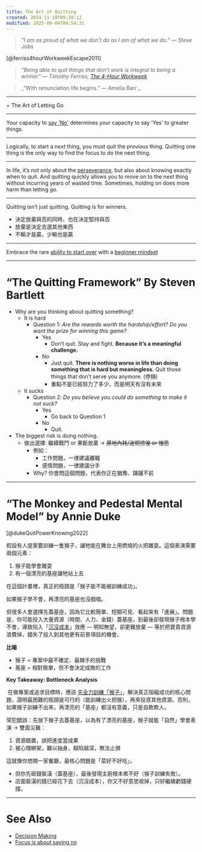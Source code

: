 ```yaml
---
title: The Art of Quitting
created: 2024-11-18T09:18:12
modified: 2025-09-04T04:54:31
---
```


> _“I am as proud of what we don’t do as I am of what we do.” — Steve Jobs_

[@ferriss4hourWorkweekEscape2011]

> _“Being able to quit things that don’t work is integral to being a winner” ― Timothy Ferriss, [The 4-Hour Workweek](https://www.goodreads.com/work/quotes/1885647)_

> _“With renunciation life begins.” — Amelia Barr _

---

= The Art of Letting Go

---

Your capacity to [say 'No'](if-it-isnt-fuck-yes-then-its-clear-no-thank-you.md) determines your capacity to say ‘Yes’ to greater things.

---

Logically, to start a _next_ thing, you must quit the _previous_ thing. Quitting one thing is the only way to find the focus to do the next thing.

---

In life, it’s not only about the [perseverance](every-single-day-chop-wood-carry-waters.md), but also about knowing exactly when to quit. And quitting quickly allows you to move on to the next thing without incurring years of wasted time. Sometimes, holding on does more harm than letting go.

---

Quitting isn’t just quitting. Quitting is for winners.

* 決定放棄與否的同時，也在決定堅持與否
* 放棄是決定去選其他東西
* 不輸才是贏，少輸也是贏

---

Embrace the rare [ability to start over](https://www.youtube.com/shorts/H7dxy-CWszk) with a [beginner mindset](the-beginner-mindset.md)

---

# “The Quitting Framework” By Steven Bartlett

* Why are you thinking about quitting something?
	* It is hard
		* Question 1: _Are the rewards worth the hardship/effort? Do you want the prize for winning this game?_
			* Yes
				* Don’t quit. Stay and fight. **Because it’s a meaningful challenge.**
			* No
				* Just quit. **There is nothing worse in life than doing something that is hard but meaningless.** Quit those things that don’t serve you anymore. (停損)
				* 重點不是已經努力了多少，而是明天有沒有未來
	* It sucks
		* Question 2: _Do you believe you could do something to make it not suck?_
			* Yes
				* Go back to Question 1
			* No
				* Quit.
* The biggest risk is doing nothing.
	* 做出選擇: 繼續戰鬥 or 果斷放棄 → ~~原地內耗/迷惘徬徨 or 惶恐~~
		* 例如：
			* 工作問題，一律建議離職
			* 感情問題，一律建議分手
		* Why? 你會問這個問題，代表你正在猶豫、躊躇不前

---

# “The Monkey and Pedestal Mental Model” by Annie Duke

[@dukeQuitPowerKnowing2022]

假設有人提案要訓練一隻猴子，讓牠能在舞台上用燃燒的火把雜耍。這個表演需要兩個元素：

1. 猴子能學會雜耍
2. 有一個漂亮的基座讓牠站上去

在這個計畫裡，真正的瓶頸是「猴子能不能被訓練成功」。

如果猴子學不會，再漂亮的基座也沒戲唱。

但很多人會選擇先蓋基座，因為它比較簡單、短期可見、看起來有「進展」。問題是，你可能投入大量資源（時間、人力、金錢）蓋基座，到最後卻發現猴子根本學不會，導致陷入「[沉沒成本](sunk%20cost.md)」效應 — 明知無望，卻更難放棄 — 等於把寶貴資源浪費掉，錯失了投入到其他更有前景項目的機會。

**比喻**

* 猴子 = 專案中最不確定、最棘手的挑戰
* 基座 = 相對簡單，但不會決定成敗的工作

**Key Takeaway: Bottleneck Analysis**

 在做專案或追求目標時，應該 [先全力訓練「猴子」](Eat%20the%20biggest%20frog%20first%20thing%20in%20the%20morning.md)，解決真正阻礙成功的核心問題，證明最困難的瓶頸是可行的（能訓練出火把猴），再來投資其他資源。否則，如果猴子訓練不出來，再漂亮的「基座」都沒有意義，只是自欺欺人。

常犯錯誤：先放下猴子去蓋基座，以為有了漂亮的基座，猴子就能「自然」學會表演 → 雙面災難：

1. 資源錯置，誤把進度當成果
2. 被心理綁架，難以抽身，越陷越深，無法止損

這就像你想開一家餐廳，最核心問題是「菜好不好吃」。

* 但你先砸錢裝潢（蓋基座），最後發現主廚根本煮不好（猴子訓練失敗）。
* 店面裝潢的錢已經花下去（沉沒成本），你又不好意思收掉，只好繼續虧錢硬撐。

---

# See Also

* [Decision Making](decision-making.md)
* [Focus is about saying no](focus-is-about-saying-no.md)
